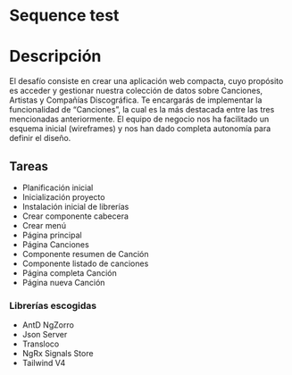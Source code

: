 # Sequence test

# Descripción
El desafío consiste en crear una aplicación web compacta, cuyo propósito es
acceder y gestionar nuestra colección de datos sobre Canciones, Artistas y
Compañías Discográfica. Te encargarás de implementar la funcionalidad de
“Canciones”, la cual es la más destacada entre las tres mencionadas anteriormente.
El equipo de negocio nos ha facilitado un esquema inicial (wireframes) y nos han
dado completa autonomía para definir el diseño.

## Tareas

- Planificación inicial
- Inicialización proyecto
- Instalación inicial de librerías
- Crear componente cabecera
- Crear menú
- Página principal
- Página Canciones
- Componente resumen de Canción
- Componente listado de canciones
- Página completa Canción
- Página nueva Canción

### Librerías escogidas
- AntD NgZorro
- Json Server
- Transloco 
- NgRx Signals Store
- Tailwind V4

